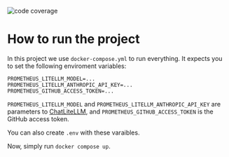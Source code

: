 ![code coverage](https://github.com/Pantheon-temple/Prometheus/raw/coverage-badge/coverage.svg)

# How to run the project

In this project we use `docker-compose.yml` to run everything. It expects you to set the following enviroment variables:

```
PROMETHEUS_LITELLM_MODEL=...
PROMETHEUS_LITELLM_ANTHROPIC_API_KEY=...
PROMETHEUS_GITHUB_ACCESS_TOKEN=...
```

`PROMETHEUS_LITELLM_MODEL` and `PROMETHEUS_LITELLM_ANTHROPIC_API_KEY` are parameters to [ChatLiteLLM](https://python.langchain.com/api_reference/community/chat_models/langchain_community.chat_models.litellm.ChatLiteLLM.html), and `PROMETHEUS_GITHUB_ACCESS_TOKEN` is the GitHub access token.

You can also create `.env` with these varaibles.

Now, simply run `docker compose up`.
